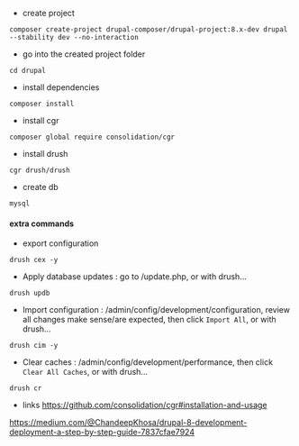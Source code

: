 - create project
  
`composer create-project drupal-composer/drupal-project:8.x-dev drupal --stability dev --no-interaction`

- go into the created project folder
  
`cd drupal`

- install dependencies
  
`composer install`

- install cgr
  
`composer global require consolidation/cgr `

- install drush
  
`cgr drush/drush`

- create db
  
`mysql`

#### extra commands

- export configuration
   
`drush cex -y`

- Apply database updates : go to /update.php, or with drush...
  
`drush updb`

- Import configuration : /admin/config/development/configuration, review all changes make sense/are expected, then click `Import All`, or with drush...
  
`drush cim -y`

- Clear caches : /admin/config/development/performance, then click `Clear All Caches`, or with drush...
  
`drush cr`

- links
https://github.com/consolidation/cgr#installation-and-usage

https://medium.com/@ChandeepKhosa/drupal-8-development-deployment-a-step-by-step-guide-7837cfae7924
